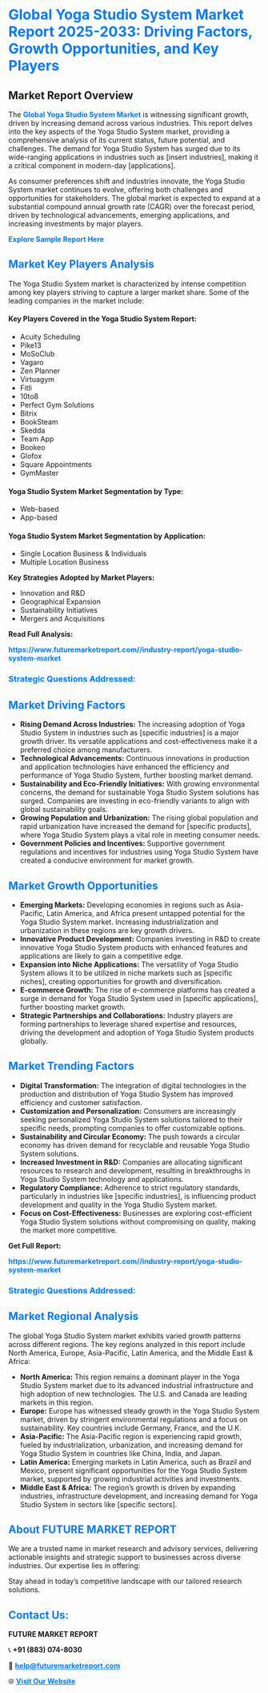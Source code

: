 <h1 style="color: #007BFF;">Global Yoga Studio System Market Report 2025-2033: Driving Factors, Growth Opportunities, and Key Players</h1>

<section id="overview">
<h2>Market Report Overview</h2>
<p>The <a href="https://www.futuremarketreport.com//industry-report/yoga-studio-system-market" style="color: #007BFF; text-decoration: none;"><strong>Global Yoga Studio System Market</strong></a> is witnessing significant growth, driven by increasing demand across various industries. This report delves into the key aspects of the Yoga Studio System market, providing a comprehensive analysis of its current status, future potential, and challenges. The demand for Yoga Studio System has surged due to its wide-ranging applications in industries such as [insert industries], making it a critical component in modern-day [applications].</p>
<p>As consumer preferences shift and industries innovate, the Yoga Studio System market continues to evolve, offering both challenges and opportunities for stakeholders. The global market is expected to expand at a substantial compound annual growth rate (CAGR) over the forecast period, driven by technological advancements, emerging applications, and increasing investments by major players.</p>
</section>

<section id="overview">
<p><a href="https://www.futuremarketreport.com//request-sample/reportId=48003" style="color: #007BFF; text-decoration: none;"><strong>Explore Sample Report Here</strong></a></p>
</section>

<section id="key-players">
<h2 style="color: #007BFF;">Market Key Players Analysis</h2>
<p>The Yoga Studio System market is characterized by intense competition among key players striving to capture a larger market share. Some of the leading companies in the market include:</p>
<h4>Key Players Covered in the Yoga Studio System Report:</h4>
<ul><li>Acuity Scheduling</li><li>Pike13</li><li>MoSoClub</li><li>Vagaro</li><li>Zen Planner</li><li>Virtuagym</li><li>Fitli</li><li>10to8</li><li>Perfect Gym Solutions</li><li>Bitrix</li><li>BookSteam</li><li>Skedda</li><li>Team App</li><li>Bookeo</li><li>Glofox</li><li>Square Appointments</li><li>GymMaster</li></ul>
<h4>Yoga Studio System Market Segmentation by Type:</h4>
<ul><li>Web-based</li><li>App-based</li></ul>

<h4>Yoga Studio System Market Segmentation by Application:</h4>
<ul><li>Single Location Business &amp; Individuals</li><li>Multiple Location Business</li></ul>
<p><strong>Key Strategies Adopted by Market Players:</strong></p>
<ul>
<li>Innovation and R&D</li>
<li>Geographical Expansion</li>
<li>Sustainability Initiatives</li>
<li>Mergers and Acquisitions</li>
</ul>
</section>

<section>
<p><strong>Read Full Analysis: </strong></p><a href="https://www.futuremarketreport.com//industry-report/yoga-studio-system-market" style="color: #007BFF; text-decoration: none;"><strong>https://www.futuremarketreport.com//industry-report/yoga-studio-system-market</strong></a>
<h3 style="color: #007BFF;">Strategic Questions Addressed:</h3>
</section>

<section id="driving-factors">
<h2 style="color: #007BFF;">Market Driving Factors</h2>
<ul>
<li><strong>Rising Demand Across Industries:</strong> The increasing adoption of Yoga Studio System in industries such as [specific industries] is a major growth driver. Its versatile applications and cost-effectiveness make it a preferred choice among manufacturers.</li>
<li><strong>Technological Advancements:</strong> Continuous innovations in production and application technologies have enhanced the efficiency and performance of Yoga Studio System, further boosting market demand.</li>
<li><strong>Sustainability and Eco-Friendly Initiatives:</strong> With growing environmental concerns, the demand for sustainable Yoga Studio System solutions has surged. Companies are investing in eco-friendly variants to align with global sustainability goals.</li>
<li><strong>Growing Population and Urbanization:</strong> The rising global population and rapid urbanization have increased the demand for [specific products], where Yoga Studio System plays a vital role in meeting consumer needs.</li>
<li><strong>Government Policies and Incentives:</strong> Supportive government regulations and incentives for industries using Yoga Studio System have created a conducive environment for market growth.</li>
</ul>
</section>

<section id="growth-opportunities">
<h2 style="color: #007BFF;">Market Growth Opportunities</h2>
<ul>
<li><strong>Emerging Markets:</strong> Developing economies in regions such as Asia-Pacific, Latin America, and Africa present untapped potential for the Yoga Studio System market. Increasing industrialization and urbanization in these regions are key growth drivers.</li>
<li><strong>Innovative Product Development:</strong> Companies investing in R&D to create innovative Yoga Studio System products with enhanced features and applications are likely to gain a competitive edge.</li>
<li><strong>Expansion into Niche Applications:</strong> The versatility of Yoga Studio System allows it to be utilized in niche markets such as [specific niches], creating opportunities for growth and diversification.</li>
<li><strong>E-commerce Growth:</strong> The rise of e-commerce platforms has created a surge in demand for Yoga Studio System used in [specific applications], further boosting market growth.</li>
<li><strong>Strategic Partnerships and Collaborations:</strong> Industry players are forming partnerships to leverage shared expertise and resources, driving the development and adoption of Yoga Studio System products globally.</li>
</ul>
</section>

<section id="trending-factors">
<h2 style="color: #007BFF;">Market Trending Factors</h2>
<ul>
<li><strong>Digital Transformation:</strong> The integration of digital technologies in the production and distribution of Yoga Studio System has improved efficiency and customer satisfaction.</li>
<li><strong>Customization and Personalization:</strong> Consumers are increasingly seeking personalized Yoga Studio System solutions tailored to their specific needs, prompting companies to offer customizable options.</li>
<li><strong>Sustainability and Circular Economy:</strong> The push towards a circular economy has driven demand for recyclable and reusable Yoga Studio System solutions.</li>
<li><strong>Increased Investment in R&D:</strong> Companies are allocating significant resources to research and development, resulting in breakthroughs in Yoga Studio System technology and applications.</li>
<li><strong>Regulatory Compliance:</strong> Adherence to strict regulatory standards, particularly in industries like [specific industries], is influencing product development and quality in the Yoga Studio System market.</li>
<li><strong>Focus on Cost-Effectiveness:</strong> Businesses are exploring cost-efficient Yoga Studio System solutions without compromising on quality, making the market more competitive.</li>
</ul>
</section>

<section>
<p><strong>Get Full Report: </strong></p><a href="https://www.futuremarketreport.com//industry-report/yoga-studio-system-market" style="color: #007BFF; text-decoration: none;"><strong>https://www.futuremarketreport.com//industry-report/yoga-studio-system-market</strong></a>
<h3 style="color: #007BFF;">Strategic Questions Addressed:</h3>
</section>


<section id="regional-analysis">
<h2 style="color: #007BFF;">Market Regional Analysis</h2>
<p>The global Yoga Studio System market exhibits varied growth patterns across different regions. The key regions analyzed in this report include North America, Europe, Asia-Pacific, Latin America, and the Middle East & Africa:</p>
<ul>
<li><strong>North America:</strong> This region remains a dominant player in the Yoga Studio System market due to its advanced industrial infrastructure and high adoption of new technologies. The U.S. and Canada are leading markets in this region.</li>
<li><strong>Europe:</strong> Europe has witnessed steady growth in the Yoga Studio System market, driven by stringent environmental regulations and a focus on sustainability. Key countries include Germany, France, and the U.K.</li>
<li><strong>Asia-Pacific:</strong> The Asia-Pacific region is experiencing rapid growth, fueled by industrialization, urbanization, and increasing demand for Yoga Studio System in countries like China, India, and Japan.</li>
<li><strong>Latin America:</strong> Emerging markets in Latin America, such as Brazil and Mexico, present significant opportunities for the Yoga Studio System market, supported by growing industrial activities and investments.</li>
<li><strong>Middle East & Africa:</strong> The region’s growth is driven by expanding industries, infrastructure development, and increasing demand for Yoga Studio System in sectors like [specific sectors].</li>
</ul>
</section>

<footer>
<h2 style="color: #007BFF;">About FUTURE MARKET REPORT</h2>
<p>We are a trusted name in market research and advisory services, delivering actionable insights and strategic support to businesses across diverse industries. Our expertise lies in offering:</p>

<p>Stay ahead in today’s competitive landscape with our tailored research solutions.</p>

<h2 style="color: #007BFF;">Contact Us:</h2>
<p><strong>FUTURE MARKET REPORT</strong></p>
<p>📞 <strong>+91 (883) 074-8030</strong></p>
<p>📧 <strong><a href="mailto:help@futuremarketreport.com" style="color: #007BFF;">help@futuremarketreport.com</a></strong></p>
<p>🌐 <strong><a href="https://www.futuremarketreport.com/" style="color: #007BFF;">Visit Our Website</a></strong></p>
</footer>
